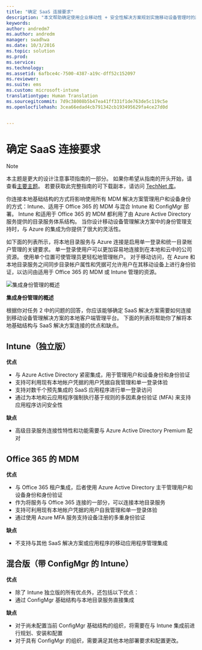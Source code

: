 ```yaml
---
title: "确定 SaaS 连接要求"
description: "本文帮助确定使用企业移动性 + 安全性解决方案规划实施移动设备管理时的服务型软件连接要求。"
keywords: 
author: andredm7
ms.author: andredm
manager: swadhwa
ms.date: 10/3/2016
ms.topic: solution
ms.prod: 
ms.service: 
ms.technology: 
ms.assetid: 6afbce4c-7500-4387-a19c-dff52c152097
ms.reviewer: 
ms.suite: ems
ms.custom: microsoft-intune
translationtype: Human Translation
ms.sourcegitcommit: 7d9c38008b5b47ea41ff331f1de763de5c119c5e
ms.openlocfilehash: 3cea66edad4cb791342cb193495629fa4ce27d0d


---
```


# <a name="identify-saas-connectivity-requirements"></a>确定 SaaS 连接要求

>[!NOTE]
>本主题是更大的设计注意事项指南的一部分。 如果你希望从指南的开头开始，请查看[主要主题](mdm-design-considerations-guide.md)。 若要获取此完整指南的可下载副本，请访问 [TechNet 库](https://gallery.technet.microsoft.com/Mobile-Device-Management-7d401582)。

你连接本地基础结构的方式将影响使用所有 MDM 解决方案管理用户和设备身份的方式：Intune、适用于 Office 365 的 MDM 与混合 Intune 和 ConfigMgr 部署。 Intune 和适用于 Office 365 的 MDM 都利用了由 Azure Active Directory 服务提供的目录服务体系结构。 当你设计移动设备管理解决方案中的身份管理支持时，与 Azure 的集成为你提供了很大的灵活性。

如下面的列表所示，将本地目录服务与 Azure 连接是启用单一登录和统一目录帐户管理的关键要求。 单一登录使用户可以更加容易地连接到在本地和云中的公司资源。 使用单个位置可使管理员更轻松地管理帐户。 对于移动访问，在 Azure 和本地目录服务之间同步目录帐户属性和凭据可允许用户在其移动设备上进行身份验证，以访问由适用于 Office 365 的 MDM 或 Intune 管理的资源。

![集成身份管理的概述](./media/MDM_Figure_15.png)

**集成身份管理的概述**

根据你对任务 2 中的问题的回答，你应该能够确定 SaaS 解决方案需要如何连接到移动设备管理解决方案的本地客户端管理平台。 下面的列表将帮助你了解将本地基础结构与 SaaS 解决方案连接的优点和缺点。

## <a name="intune-standalone"></a>Intune（独立版）

**优点**

- 与 Azure Active Directory 紧密集成，用于管理用户和设备身份和身份验证
- 支持可利用现有本地帐户凭据的用户凭据自我管理和单一登录体验
- 支持对数千个预先集成的 SaaS 应用程序进行单一登录访问
- 通过为本地和云应用程序强制执行基于规则的多因素身份验证 (MFA) 来支持应用程序访问安全性

**缺点**

- 高级目录服务连接性特性和功能需要与 Azure Active Directory Premium 配对

## <a name="mdm-for-office-365"></a>Office 365 的 MDM

**优点**

- 与 Office 365 租户集成，后者使用 Azure Active Directory 主干管理用户和设备身份和身份验证
- 作为将服务与 Office 365 连接的一部分，可以连接本地目录服务
- 支持可利用现有本地帐户凭据的用户自我管理和单一登录体验
- 通过使用 Azure MFA 服务支持设备注册的多重身份验证

**缺点**

- 不支持与其他 SaaS 解决方案或应用程序的移动应用程序管理集成

## <a name="hybrid-intune-with-configmgr"></a>混合版（带 ConfigMgr 的 Intune）

**优点**

- 除了 Intune 独立版的所有优点外，还包括以下优点：
 - 通过 ConfigMgr 基础结构与本地目录服务直接集成

**缺点**

- 对于尚未配置当前 ConfigMgr 基础结构的组织，将需要在与 Intune 集成前进行规划、安装和配置
- 对于具有 ConfigMgr 的组织，需要满足其他本地部署要求和配置更改。



<!--HONumber=Nov16_HO4-->


